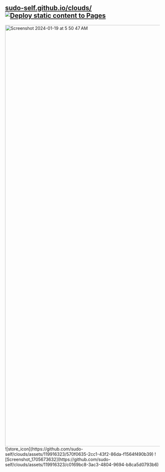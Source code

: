 ## <a href="https://clouds.jessejesse.com">sudo-self.github.io/clouds/</a>&nbsp;&nbsp;[![Deploy static content to Pages](https://github.com/sudo-self/clouds/actions/workflows/static.yml/badge.svg)](https://github.com/sudo-self/clouds/actions/workflows/static.yml)
<img width="1374" alt="Screenshot 2024-01-19 at 5 50 47 AM" src="https://github.com/sudo-self/clouds/assets/119916323/b3241d60-c17b-4394-9b8f-2bd75f0af0db">
![store_icon](https://github.com/sudo-self/clouds/assets/119916323/570f0635-2cc1-43f2-86da-f1564f490b39)
![Screenshot_1705673632](https://github.com/sudo-self/clouds/assets/119916323/c0169bc8-3ac3-4804-9694-b8ca5d0793b6)
